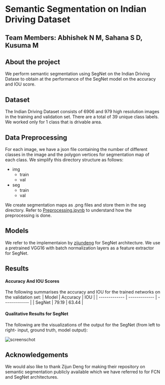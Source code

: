 # Semantic Segmentation on Indian Driving Dataset

## Team Members: Abhishek N M, Sahana S D, Kusuma M

## About the project
We perform semantic segmentation using SegNet on the Indian Driving Datase to obtain at the performance of the SegNet model on the accuracy and IOU score.

## Dataset
The Indian Driving Dataset consists of 6906 and 979 high resolution images in the training and validation set. There are a total of 39 unique class labels. We worked only for 1 class that is drivable area.

## Data Preprocessing
For each image, we have a json file containing the number of different classes in the image and the polygon vertices for segmentation map of each class. We simplify this directory structure as follows:
  - img
    - train
    - val
  - seg
    - train
    - val
    
We create segmentation maps as .png files and store them in the seg directory. Refer to [Preprocessing.ipynb](https://github.com/anishmadan23/semantic-segmentation-indian-driving-dataset/blob/master/Preprocessing.ipynb) to understand how the preprocessing is done.

## Models
We refer to the implementaion by [zijundeng](https://github.com/zijundeng/pytorch-semantic-segmentation) for SegNet architecture. We use a pretrained VGG16 with batch normalization layers as a feature extractor for SegNet.

## Results
#### Accuracy And IOU Scores
The following summarises the accuracy and IOU for the trained networks on the validation set:
| Model  | Accuracy | IOU |
| ------------- | ------------- | ------------- |
| SegNet | 79.19  | 63.44  |

#### Qualitative Results for SegNet
The following are the visualizations of the output for the SegNet (from left to right- input, ground truth, model output):

![screenschot](https://github.com/Lohit-pro/Driving-Affordance-using-SegNet/imgs/segnet.png)


## Acknowledgements
We would also like to thank Zijun Deng for making their repository on semantic segmentation publicly available which we have referred to for FCN and SegNet architectures.
